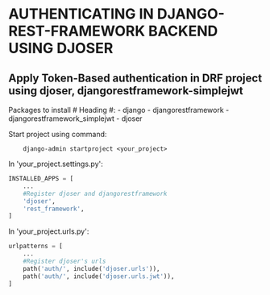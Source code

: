 # AUTHENTICATING IN DJANGO-REST-FRAMEWORK BACKEND USING DJOSER

## Apply Token-Based authentication in DRF project using djoser, djangorestframework-simplejwt

Packages to install # Heading #:
    - django
    - djangorestframework
    - djangorestframework_simplejwt
    - djoser

Start project using command:
```
    django-admin startproject <your_project>
```

In 'your_project.settings.py':
```python
INSTALLED_APPS = [
    ...
    #Register djoser and djangorestframework
    'djoser',
    'rest_framework',
]
```

In 'your_project.urls.py':
```python
urlpatterns = [
    ...
    #Register djoser's urls
    path('auth/', include('djoser.urls')),
    path('auth/', include('djoser.urls.jwt')),
]
```
